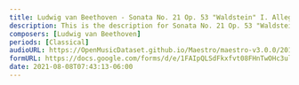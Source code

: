 ```yaml
---
title: Ludwig van Beethoven - Sonata No. 21 Op. 53 "Waldstein" I. Allegro con brio (11)
description: This is the description for Sonata No. 21 Op. 53 "Waldstein" I. Allegro con brio by Ludwig van Beethoven
composers: [Ludwig van Beethoven]
periods: [Classical]
audioURL: https://OpenMusicDataset.github.io/Maestro/maestro-v3.0.0/2017/MIDI-Unprocessed_048_PIANO048_MID--AUDIO-split_07-06-17_Piano-e_2-05_wav--2.midi
formURL: https://docs.google.com/forms/d/e/1FAIpQLSdFkxfvt08FHnTwOHc3ulbsFC49msLd-03C39y3ok-su08pWQ/viewform
date: 2021-08-08T07:43:13-06:00
---
```

